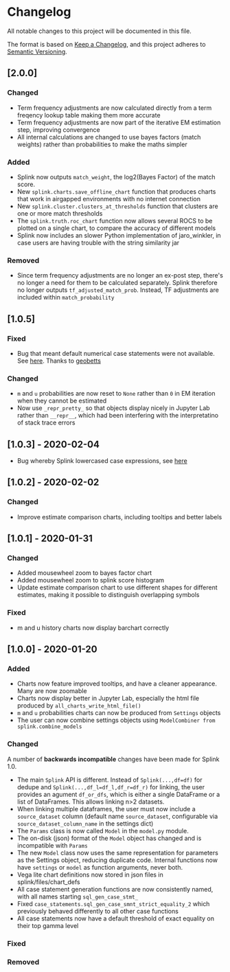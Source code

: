 # Changelog

All notable changes to this project will be documented in this file.

The format is based on [Keep a Changelog](https://keepachangelog.com/en/1.0.0/),
and this project adheres to [Semantic Versioning](https://semver.org/spec/v2.0.0.html).

## [2.0.0]

### Changed

- Term frequency adjustments are now calculated directly from a term freqency lookup table making them more accurate
- Term frequency adjustments are now part of the iterative EM estimation step, improving convergence
- All internal calculations are changed to use bayes factors (match weights) rather than probabilities to make the maths simpler

### Added

- Splink now outputs `match_weight`, the log2(Bayes Factor) of the match score.
- New `splink.charts.save_offline_chart` function that produces charts that work in airgapped environments with no internet connection
- New `splink.cluster.clusters_at_thresholds` function that clusters are one or more match thresholds
- The `splink.truth.roc_chart` function now allows several ROCS to be plotted on a single chart, to compare the accuracy of different models
- Splink now includes an slower Python implementation of jaro_winkler, in case users are having trouble with the string similarity jar

### Removed

- Since term frequency adjustments are no longer an ex-post step, there's no longer a need for them to be calculated separately. Splink therefore no longer outputs `tf_adjusted_match_prob`. Instead, TF adjustments are included within `match_probability`

## [1.0.5]

### Fixed

- Bug that meant default numerical case statements were not available. See [here](https://github.com/moj-analytical-services/splink/issues/189). Thanks to [geobetts](https://github.com/geobetts)

### Changed

- `m` and `u` probabilities are now reset to `None` rather than `0` in EM iteration when they cannot be estimated
- Now use `_repr_pretty_` so that objects display nicely in Jupyter Lab rather than `__repr__`, which had been interfering with the interpretatino of stack trace errors

## [1.0.3] - 2020-02-04

- Bug whereby Splink lowercased case expressions, see [here](https://github.com/moj-analytical-services/splink/issues/174)

## [1.0.2] - 2020-02-02

### Changed

- Improve estimate comparison charts, including tooltips and better labels

## [1.0.1] - 2020-01-31

### Changed

- Added mousewheel zoom to bayes factor chart
- Added mousewheel zoom to splink score histogram
- Update estimate comparison chart to use different shapes for different estimates, making it possible to distinguish overlapping symbols

### Fixed

- m and u history charts now display barchart correctly

## [1.0.0] - 2020-01-20

### Added

- Charts now feature improved tooltips, and have a cleaner appearance. Many are now zoomable
- Charts now display better in Jupyter Lab, especially the html file produced by `all_charts_write_html_file()`
- `m` and `u` probabilities charts can now be produced from `Settings` objects
- The user can now combine settings objects using `ModelCombiner from splink.combine_models`

### Changed

A number of **backwards incompatible** changes have been made for Splink 1.0.

- The main `Splink` API is different. Instead of `Splink(...,df=df)` for dedupe and `Splink(...,df_l=df_l,df_r=df_r)` for linking, the user provides an agument `df_or_dfs`, which is either a single DataFrame or a list of DataFrames. This allows linking n>2 datasets.
- When linking multiple dataframes, the user must now include a `source_dataset` column (default name `source_dataset`, configurable via `source_dataset_column_name` in the settings dict)
- The `Params` class is now called `Model` in the `model.py` module.
- The on-disk (json) format of the `Model` object has changed and is incompatible with `Params`
- The new `Model` class now uses the same representation for parameters as the Settings object, reducing duplicate code. Internal functions now have `settings` or `model` as function arguments, never both.
- Vega lite chart definitions now stored in json files in splink/files/chart_defs
- All case statement generation functions are now consistently named, with all names starting `sql_gen_case_stmt_`
- Fixed `case_statements.sql_gen_case_smnt_strict_equality_2` which previously behaved differently to all other case functions
- All case statements now have a default threshold of exact equality on their top gamma level

### Fixed

### Removed
